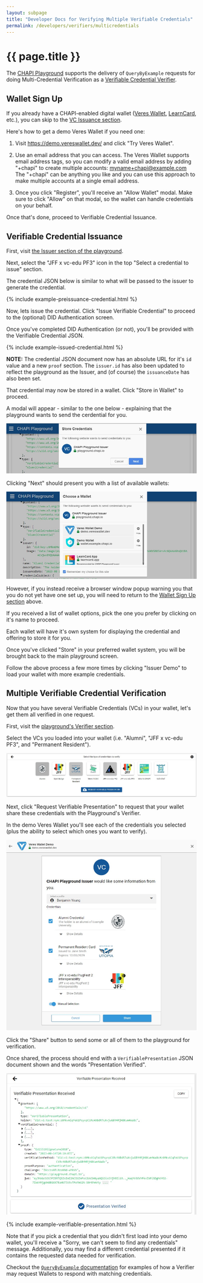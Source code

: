 ```yaml
---
layout: subpage
title: "Developer Docs for Verifying Multiple Verifiable Credentials"
permalink: /developers/verifiers/multicredentials
---
```

# {{ page.title }}

The [CHAPI Playground](https://playground.chapi.io/) supports the delivery of
`QueryByExample` requests for doing Multi-Credential Verification as a
[Verifiable Credential Verifier](./).

## Wallet Sign Up
If you already have a CHAPI-enabled digital wallet ([Veres Wallet](https://demo.vereswallet.dev/), [LearnCard](https://learncard.app/), etc.), you can skip to the [VC Issuance section](#vc-issuance).

Here's how to get a demo Veres Wallet if you need one:

1. Visit <https://demo.vereswallet.dev/> and click "Try Veres Wallet".

2. Use an email address that you can access. The Veres Wallet supports email address tags, so you can modify a valid email address by adding "+chapi" to create multiple accounts: myname+chapi@example.com The "+chapi" can be anything you like and you can use this approach to make multiple accounts at a single email address.

3. Once you click "Register", you'll receive an "Allow Wallet" modal. Make sure to click "Allow" on that modal, so the wallet can handle credentials on your behalf.

Once that's done, proceed to Verifiable Credential Issuance.

## Verifiable Credential Issuance

First, visit [the Issuer section of the playground](https://playground.chapi.io/issuer).

Next, select the "JFF x vc-edu PF3" icon in the top "Select a credential to issue" section.

The credential JSON below is similar to what will be passed to the issuer to generate the credential.

{% include example-preissuance-credential.html %}

Now, lets issue the credential. Click "Issue Verifiable Credential" to proceed to the (optional) DID Authentication screen.

Once you've completed DID Authentication (or not), you'll be provided with the Verifiable Credential JSON.

{% include example-issued-credential.html %}

**NOTE:** The credential JSON document now has an absolute URL for it's `id` value and a new `proof` section. The `issuer.id` has also been updated to reflect the playground as the Issuer, and (of course) the `issuanceDate` has also been set.

That credential may now be stored in a wallet. Click "Store in Wallet" to proceed.

A modal will appear - similar to the one below - explaining that the playground wants to send the cerdential for you.

![Playground offering to store a credential. The screen contains two buttons: one to cancel the request and one to go to the next screen.](playground-offering-to-store-credential.jpg)

Clicking "Next" should present you with a list of available wallets:

![Choose a wallet modal presenting all preregisterd wallet systems which can be clicked on to proceed to storing the credentials there.](choose-a-wallet.jpg)

However, if you instead receive a browser window popup warning you that you do not yet have one set up, you will need to return to the [Wallet Sign Up section](#wallet-sign-up) above.

If you received a list of wallet options, pick the one you prefer by clicking on it's name to proceed.

Each wallet will have it's own system for displaying the credential and offering to store it for you.

Once you've clicked "Store" in your preferred wallet system, you will be brought back to the main playground screen.

Follow the above process a few more times by clicking "Issuer Demo" to load your wallet with more example credentials.

## Multiple Verifiable Credential Verification

Now that you have several Verifiable Credentials (VCs) in your wallet, let's get them all verified in one request.

First, visit the [playground's Verifier section](https://playground.chapi.io/verifier).

Select the VCs you loaded into your wallet (i.e. "Alumni", "JFF x vc-edu PF3", and "Permanent Resident").

![Select multiple credentials to submit them for verification.](select-multiple-credentials.jpg)

Next, click "Request Verifiable Presentation" to request that your wallet share these credentials with the Playground's Verifier.

In the demo Veres Wallet you'll see each of the credentials you selected (plus the ability to select which ones you want to verify).

![Multiple credentials listed within the Veres Demo Wallet are ready for selection. A Share button is available to send credential information to the Verifier.](multiple-credential-selection-within-wallet.jpg)

Click the "Share" button to send some or all of them to the playground for verification.

Once shared, the process should end with a `VerifiablePresentation` JSON document shown and the words "Presentation Verified".

![A VerifiablePresentation JSON document object is shown in the Playgroud user interface followed by the words "Presentation Verified".](verifiable-presentation-received.jpg)

{% include example-verifiable-presentation.html %}

Note that if you pick a credential that you didn't first load into your demo wallet, you'll receive a "Sorry, we can't seem to find any credentials" message. Additionally, you may find a different credential presented if it contains the requested data needed for verification.

Checkout the [`QueryByExample` documentation](/developers/wallets/querybyexample) for examples of how a Verifier may request Wallets to respond with matching credentials.

